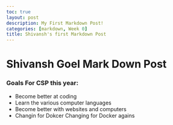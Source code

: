 ```yaml
---
toc: true
layout: post
description: My First Markdown Post!
categories: [markdown, Week 0]
title: Shivansh's first Markdown Post
---
```


# Shivansh Goel Mark Down Post

### Goals For CSP this year:
- Become better at coding
- Learn the various computer languages
- Become better with websites and computers
- Changin for Dokcer Changing for Docker agains




